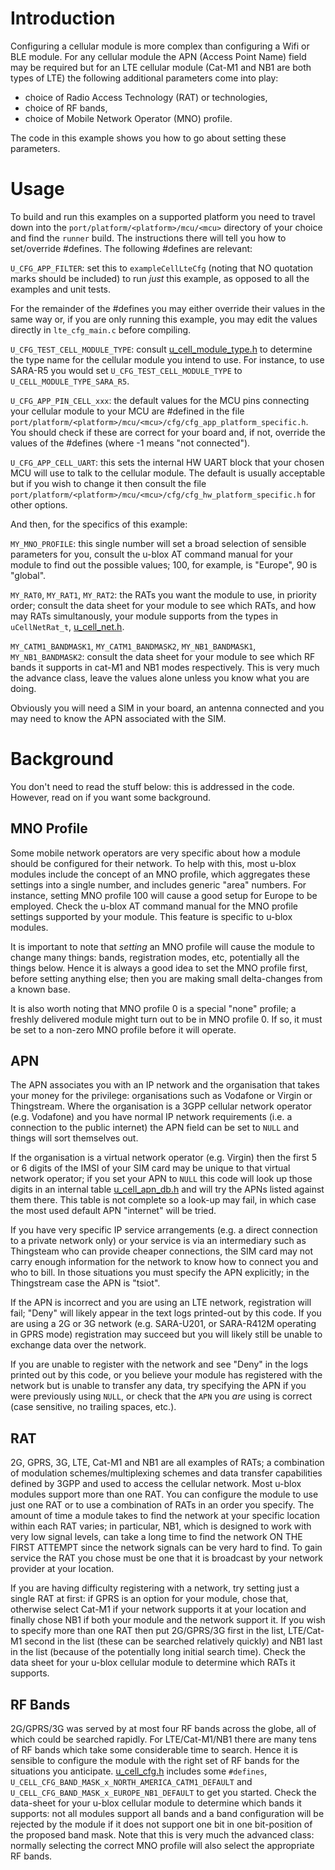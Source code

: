 # Introduction
Configuring a cellular module is more complex than configuring a Wifi or BLE module.  For any cellular module the APN (Access Point Name) field may be required but for an LTE cellular module (Cat-M1 and NB1 are both types of LTE) the following additional parameters come into play:

- choice of Radio Access Technology (RAT) or technologies,
- choice of RF bands,
- choice of Mobile Network Operator (MNO) profile.

The code in this example shows you how to go about setting these parameters.

# Usage
To build and run this examples on a supported platform you need to travel down into the `port/platform/<platform>/mcu/<mcu>` directory of your choice and find the `runner` build.  The instructions there will tell you how to set/override #defines.  The following #defines are relevant:

`U_CFG_APP_FILTER`: set this to `exampleCellLteCfg` (noting that NO quotation marks should be included) to run *just* this example, as opposed to all the examples and unit tests.

For the remainder of the #defines you may either override their values in the same way or, if you are only running this example, you may edit the values directly in `lte_cfg_main.c` before compiling.

`U_CFG_TEST_CELL_MODULE_TYPE`: consult [u_cell_module_type.h](/cell/api/u_cell_module_type.h) to determine the type name for the cellular module you intend to use.  For instance, to use SARA-R5 you would set `U_CFG_TEST_CELL_MODULE_TYPE` to `U_CELL_MODULE_TYPE_SARA_R5`.

`U_CFG_APP_PIN_CELL_xxx`: the default values for the MCU pins connecting your cellular module to your MCU are #defined in the file `port/platform/<platform>/mcu/<mcu>/cfg/cfg_app_platform_specific.h`.  You should check if these are correct for your board and, if not, override the values of the #defines (where -1 means "not connected").

`U_CFG_APP_CELL_UART`: this sets the internal HW UART block that your chosen MCU will use to talk to the cellular module.  The default is usually acceptable but if you wish to change it then consult the file `port/platform/<platform>/mcu/<mcu>/cfg/cfg_hw_platform_specific.h` for other options.

And then, for the specifics of this example:

`MY_MNO_PROFILE`: this single number will set a broad selection of sensible parameters for you, consult the u-blox AT command manual for your module to find out the possible values; 100, for example, is "Europe", 90 is "global".

`MY_RAT0`, `MY_RAT1`, `MY_RAT2`: the RATs you want the module to use, in priority order; consult the data sheet for your module to see which RATs, and how may RATs simultanously, your module supports from the types in `uCellNetRat_t`, [u_cell_net.h](/cell/api/u_cell_net.h).

`MY_CATM1_BANDMASK1`, `MY_CATM1_BANDMASK2`, `MY_NB1_BANDMASK1`, `MY_NB1_BANDMASK2`: consult the data sheet for your module to see which RF bands it supports in cat-M1 and NB1 modes respectively.  This is very much the advance class, leave the values alone unless you know what you are doing.

Obviously you will need a SIM in your board, an antenna connected and you may need to know the APN associated with the SIM.

# Background
You don't need to read the stuff below: this is addressed in the code. However, read on if you want some background.

## MNO Profile
Some mobile network operators are very specific about how a module should be configured for their network.  To help with this, most u-blox modules include the concept of an MNO profile, which aggregates these settings into a single number, and includes generic "area" numbers.  For instance, setting MNO profile 100 will cause a good setup for Europe to be employed.  Check the u-blox AT command manual for the MNO profile settings supported by your module.  This feature is specific to u-blox modules.

It is important to note that *setting* an MNO profile will cause the module to change many things: bands, registration modes, etc, potentially all the things below.  Hence it is always a good idea to set the MNO profile first, before setting anything else; then you are making small delta-changes from a known base.

It is also worth noting that MNO profile 0 is a special "none" profile; a freshly delivered module might turn out to be in MNO profile 0.  If so, it must be set to a non-zero MNO profile before it will operate.

## APN
The APN associates you with an IP network and the organisation that takes your money for the privilege: organisations such as Vodafone or Virgin or Thingstream.  Where the organisation is a 3GPP cellular network operator (e.g. Vodafone) and you have normal IP network requirements (i.e. a connection to the public internet) the APN field can be set to `NULL` and things will sort themselves out.

If the organisation is a virtual network operator (e.g. Virgin) then the first 5 or 6 digits of the IMSI of your SIM card may be unique to that virtual network operator; if you set your APN to `NULL` this code will look up those digits in an internal table [u_cell_apn_db.h](/cell/src/u_cell_apn_db.h) and will try the APNs listed against them there.  This table is not complete so a look-up may fail, in which case the most used default APN "internet" will be tried.

If you have very specific IP service arrangements (e.g. a direct connection to a private network only) or your service is via an intermediary such as Thingsteam who can provide cheaper connections, the SIM card may not carry enough information for the network to know how to connect you and who to bill.  In those situations you must specify the APN explicitly; in the Thingstream case the APN is "tsiot".

If the APN is incorrect and you are using an LTE network, registration will fail; "Deny" will likely appear in the text logs printed-out by this code.  If you are using a 2G or 3G network (e.g. SARA-U201, or SARA-R412M operating in GPRS mode) registration may succeed but you will likely still be unable to exchange data over the network.

If you are unable to register with the network and see "Deny" in the logs printed out by this code, or you believe your module has registered with the network but is unable to transfer any data, try specifying the APN if you were previously using `NULL`, or check that the `APN` you _are_ using is correct (case sensitive, no trailing spaces, etc.).

## RAT
2G, GPRS, 3G, LTE, Cat-M1 and NB1 are all examples of RATs; a combination of modulation schemes/multiplexing schemes and data transfer capabilities defined by 3GPP and used to access the cellular network.  Most u-blox modules support more than one RAT.  You can configure the module to use just one RAT or to use a combination of RATs in an order you specify.  The amount of time a module takes to find the network at your specific location within each RAT varies; in particular, NB1, which is designed to work with very low signal levels, can take a long time to find the network ON THE FIRST ATTEMPT since the network signals can be very hard to find.  To gain service the RAT you chose must be one that it is broadcast by your network provider at your location.

If you are having difficulty registering with a network, try setting just a single RAT at first: if GPRS is an option for your module, chose that, otherwise select Cat-M1 if your network supports it at your location and finally chose NB1 if both your module and the network support it.  If you wish to specify more than one RAT then put 2G/GPRS/3G first in the list, LTE/Cat-M1 second in the list (these can be searched relatively quickly) and NB1 last in the list (because of the potentially long initial search time).  Check the data sheet for your u-blox cellular module to determine which RATs it supports.

## RF Bands
2G/GPRS/3G was served by at most four RF bands across the globe, all of which could be searched rapidly.  For LTE/Cat-M1/NB1 there are many tens of RF bands which take some considerable time to search.  Hence it is sensible to configure the module with the right set of RF bands for the situations you anticipate. [u_cell_cfg.h](/cell/api/u_cell_cfg.h) includes some `#defines`, `U_CELL_CFG_BAND_MASK_x_NORTH_AMERICA_CATM1_DEFAULT` and `U_CELL_CFG_BAND_MASK_x_EUROPE_NB1_DEFAULT` to get you started.  Check the data-sheet for your u-blox cellular module to determine which bands it supports: not all modules support all bands and a band configuration will be rejected by the module if it does not support one bit in one bit-position of the proposed band mask.  Note that this is very much the advanced class: normally selecting the correct MNO profile will also select the appropriate RF bands.
